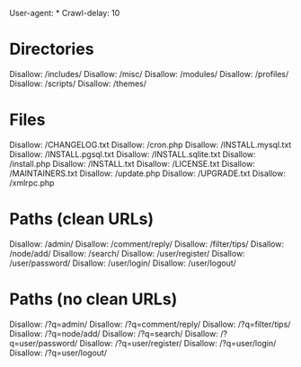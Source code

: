 
User\-agent: \*
Crawl\-delay: 10
# Directories
Disallow: /includes/
Disallow: /misc/
Disallow: /modules/
Disallow: /profiles/
Disallow: /scripts/
Disallow: /themes/
# Files
Disallow: /CHANGELOG\.txt
Disallow: /cron\.php
Disallow: /INSTALL\.mysql\.txt
Disallow: /INSTALL\.pgsql\.txt
Disallow: /INSTALL\.sqlite\.txt
Disallow: /install\.php
Disallow: /INSTALL\.txt
Disallow: /LICENSE\.txt
Disallow: /MAINTAINERS\.txt
Disallow: /update\.php
Disallow: /UPGRADE\.txt
Disallow: /xmlrpc\.php
# Paths \(clean URLs\)
Disallow: /admin/
Disallow: /comment/reply/
Disallow: /filter/tips/
Disallow: /node/add/
Disallow: /search/
Disallow: /user/register/
Disallow: /user/password/
Disallow: /user/login/
Disallow: /user/logout/
# Paths \(no clean URLs\)
Disallow: /?q=admin/
Disallow: /?q=comment/reply/
Disallow: /?q=filter/tips/
Disallow: /?q=node/add/
Disallow: /?q=search/
Disallow: /?q=user/password/
Disallow: /?q=user/register/
Disallow: /?q=user/login/
Disallow: /?q=user/logout/

